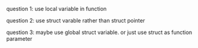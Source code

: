 question 1:
use local variable in function

question 2:
use struct varable rather than struct pointer

question 3:
maybe use global struct variable.
or just use struct as function parameter
